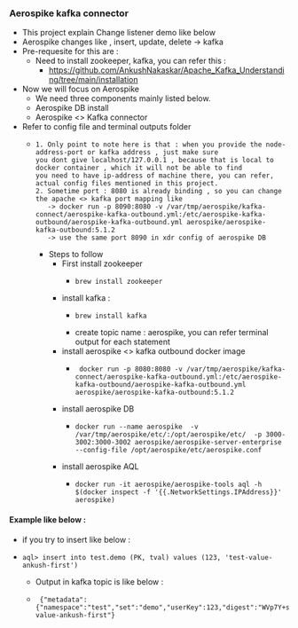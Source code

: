 ### Aerospike kafka connector
* This project explain Change listener demo like below
* Aerospike changes like , insert, update, delete -> kafka
* Pre-requesite for this are : 
  * Need to install zookeeper, kafka, you can refer this : 
    * https://github.com/AnkushNakaskar/Apache_Kafka_Understanding/tree/main/installation
* Now we will focus on Aerospike
  * We need three components mainly listed below.
  * Aerospike DB install
  * Aerospike <> Kafka connector
* Refer to config file and terminal outputs folder
  * ```
    1. Only point to note here is that : when you provide the node-address-port or kafka address , just make sure
    you dont give localhost/127.0.0.1 , because that is local to docker container , which it will not be able to find 
    you need to have ip-address of machine there, you can refer, actual config files mentioned in this project.
    2. Sometime port : 8080 is already binding , so you can change the apache <> kafka port mapping like 
       -> docker run -p 8090:8080 -v /var/tmp/aerospike/kafka-connect/aerospike-kafka-outbound.yml:/etc/aerospike-kafka-outbound/aerospike-kafka-outbound.yml aerospike/aerospike-kafka-outbound:5.1.2
       -> use the same port 8090 in xdr config of aerospike DB  
    ```  
      * Steps to follow
        * First install zookeeper
          * ``` 
            brew install zookeeper
        * install kafka :
          * ```
            brew install kafka
      
          * create topic name : aerospike, you can refer terminal output for each statement
        * install aerospike <> kafka outbound docker image
          * ```
             docker run -p 8080:8080 -v /var/tmp/aerospike/kafka-connect/aerospike-kafka-outbound.yml:/etc/aerospike-kafka-outbound/aerospike-kafka-outbound.yml aerospike/aerospike-kafka-outbound:5.1.2  
        * install aerospike DB
          * ```
            docker run --name aerospike  -v /var/tmp/aerospike/etc/:/opt/aerospike/etc/  -p 3000-3002:3000-3002 aerospike/aerospike-server-enterprise --config-file /opt/aerospike/etc/aerospike.conf
            ```
        * install aerospike AQL
          * ``` 
            docker run -it aerospike/aerospike-tools aql -h  $(docker inspect -f '{{.NetworkSettings.IPAddress}}' aerospike)

#### Example like below :  
  * if you try to insert like below :
  * ``` 
    aql> insert into test.demo (PK, tval) values (123, 'test-value-ankush-first') 
    ```
    * Output in kafka topic is like below :
    * ``` 
       {"metadata":{"namespace":"test","set":"demo","userKey":123,"digest":"WVp7Y+sYXb69hCVTpEgCsaMOwVk=","msg":"write","gen":1,"lut":1698586936461,"exp":1701178936},"tval":"test-value-ankush-first"}  
      ```
